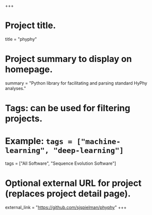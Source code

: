 +++
# Project title.
title = "phyphy"

# Project summary to display on homepage.
summary = "Python library for facilitating and parsing standard HyPhy analyses."

# Tags: can be used for filtering projects.
# Example: `tags = ["machine-learning", "deep-learning"]`
tags = ["All Software", "Sequence Evolution Software"]

# Optional external URL for project (replaces project detail page).
external_link = "https://github.com/sjspielman/phyphy"
+++
